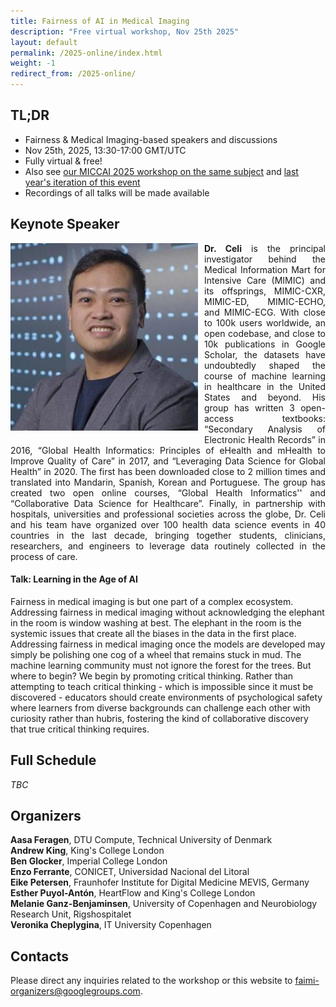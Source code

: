 ```yaml
---
title: Fairness of AI in Medical Imaging
description: "Free virtual workshop, Nov 25th 2025"
layout: default
permalink: /2025-online/index.html
weight: -1
redirect_from: /2025-online/
---
```


## TL;DR
 - Fairness & Medical Imaging-based speakers and discussions
 - Nov 25th, 2025, 13:30-17:00 GMT/UTC
 - Fully virtual & free! 
 - Also see [our MICCAI 2025 workshop on the same subject](/2025-miccai-workshop/) and [last year's iteration of this event](/2024-online/)
 - Recordings of all talks will be made available

## Keynote Speaker
<div class="clearfix">
	<img class="img2" src="/assets/speakers/Leoceli.jpg" alt="Leo Celi" width="300" style="float: left; padding:0px 10px 10px 0px">
	<p style="text-align: justify">
		<b>Dr. Celi</b> is the principal investigator behind the Medical Information Mart for Intensive Care (MIMIC) and its offsprings, MIMIC-CXR, MIMIC-ED, MIMIC-ECHO, and MIMIC-ECG. With close to 100k users worldwide, an open codebase, and close to 10k publications in Google Scholar, the datasets have undoubtedly shaped the course of machine learning in healthcare in the United States and beyond. His group has written 3 open-access textbooks: “Secondary Analysis of Electronic Health Records” in 2016, “Global Health Informatics: Principles of eHealth and mHealth to Improve Quality of Care” in 2017, and “Leveraging Data Science for Global Health” in 2020. The first has been downloaded close to 2 million times and translated into Mandarin, Spanish, Korean and Portuguese. The group has created two open online courses, “Global Health Informatics'' and “Collaborative Data Science for Healthcare”. Finally, in partnership with hospitals, universities and professional societies across the globe, Dr. Celi and his team have organized over 100 health data science events in 40 countries in the last decade, bringing together students, clinicians, researchers, and engineers to leverage data routinely collected in the process of care.
	</p>
	<h4> Talk: Learning in the Age of AI </h4>
	<p>
	Fairness in medical imaging is but one part of a complex ecosystem. Addressing fairness in medical imaging without acknowledging the elephant in the room is window washing at best. The elephant in the room is the systemic issues that create all the biases in the data in the first place. Addressing fairness in medical imaging once the models are developed may simply be polishing one cog of a wheel that remains stuck in mud. The machine learning community must not ignore the forest for the trees. But where to begin? We begin by promoting critical thinking. Rather than attempting to teach critical thinking - which is impossible since it must be discovered - educators should create environments of psychological safety where learners from diverse backgrounds can challenge each other with curiosity rather than hubris, fostering the kind of collaborative discovery that true critical thinking requires.
	</p>
</div>


## Full Schedule
*TBC*


 
## Organizers

**Aasa Feragen**, DTU Compute, Technical University of Denmark  
**Andrew King**, King's College London  
**Ben Glocker**, Imperial College London  
**Enzo Ferrante**, CONICET, Universidad Nacional del Litoral  
**Eike Petersen**, Fraunhofer Institute for Digital Medicine MEVIS, Germany  
**Esther Puyol-Antón**, HeartFlow and King's College London  
**Melanie Ganz-Benjaminsen**, University of Copenhagen and Neurobiology Research Unit, Rigshospitalet  
**Veronika Cheplygina**, IT University Copenhagen  

## Contacts

Please direct any inquiries related to the workshop or this website to <a href="mailto:faimi-organizers@googlegroups.com">faimi-organizers@googlegroups.com</a>.
